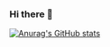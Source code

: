 ### Hi there 👋

[![Anurag's GitHub stats](https://github-readme-stats.vercel.app/api?username=JennyLeeJH)](https://github.com/JennyLeeJH/github-readme-stats)

<!--
**JennyLeeJH/JennyLeeJH** is a ✨ _special_ ✨ repository because its `README.md` (this file) appears on your GitHub profile.

Here are some ideas to get you started:

- 🔭 I’m currently working on ...
- 🌱 I’m currently learning ...
- 👯 I’m looking to collaborate on ...
- 🤔 I’m looking for help with ...
- 💬 Ask me about ...
- 📫 How to reach me: ...
- 😄 Pronouns: ...
- ⚡ Fun fact: ...
-->
